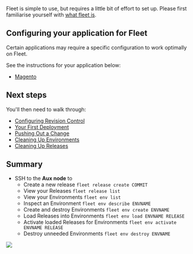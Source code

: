 Fleet is simple to use, but requires a little bit of effort to set up.  Please first familiarise yourself with [what fleet is](../what-is-fleet/what-is-fleet.md).

## Configuring your application for Fleet

Certain applications may require a specific configuration to work optimally on Fleet.

See the instructions for your application below:

 * [Magento](../configuring-magento-for-fleet/introduction.md)

## Next steps

You'll then need to walk through:

 * [Configuring Revision Control](configuring-revision-control.md)
 * [Your First Deployment](first-deployment.md)
 * [Pushing Out a Change](pushing-a-change.md)
 * [Cleaning Up Environments](cleaning-up-environments.md)
 * [Cleaning Up Releases](cleaning-up-releases.md)

## Summary

 * SSH to the **Aux node** to
   * Create a new release `fleet release create COMMIT`
   * View your Releases `fleet release list`
   * View your Environments `fleet env list`
   * Inspect an Environment `fleet env describe ENVNAME`
   * Create and destroy Environments `fleet env create ENVNAME`
   * Load Releases into Environments `fleet env load ENVNAME RELEASE`
   * Activate loaded Releases for Environments `fleet env activate ENVNAME RELEASE`
   * Destroy unneeded Environments `fleet env destroy ENVNAME`

![](/getting-started/fleet-summary.png)

